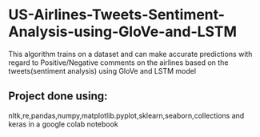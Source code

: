 # US-Airlines-Tweets-Sentiment-Analysis-using-GloVe-and-LSTM
This algorithm trains on a dataset and can make accurate predictions with regard to Positive/Negative comments on the airlines  based on the tweets(sentiment analysis) using GloVe and LSTM model
## Project done using:
nltk,re,pandas,numpy,matplotlib.pyplot,sklearn,seaborn,collections and keras in a google colab notebook
